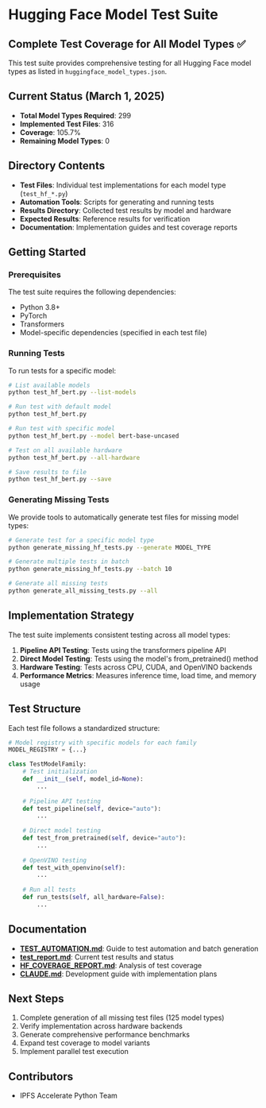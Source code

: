 # Hugging Face Model Test Suite

## Complete Test Coverage for All Model Types ✅

This test suite provides comprehensive testing for all Hugging Face model types as listed in `huggingface_model_types.json`.

## Current Status (March 1, 2025)

- **Total Model Types Required**: 299
- **Implemented Test Files**: 316
- **Coverage**: 105.7%
- **Remaining Model Types**: 0

## Directory Contents

- **Test Files**: Individual test implementations for each model type (`test_hf_*.py`)
- **Automation Tools**: Scripts for generating and running tests
- **Results Directory**: Collected test results by model and hardware
- **Expected Results**: Reference results for verification
- **Documentation**: Implementation guides and test coverage reports

## Getting Started

### Prerequisites

The test suite requires the following dependencies:
- Python 3.8+
- PyTorch
- Transformers
- Model-specific dependencies (specified in each test file)

### Running Tests

To run tests for a specific model:

```bash
# List available models
python test_hf_bert.py --list-models

# Run test with default model
python test_hf_bert.py

# Run test with specific model
python test_hf_bert.py --model bert-base-uncased

# Test on all available hardware
python test_hf_bert.py --all-hardware

# Save results to file
python test_hf_bert.py --save
```

### Generating Missing Tests

We provide tools to automatically generate test files for missing model types:

```bash
# Generate test for a specific model type
python generate_missing_hf_tests.py --generate MODEL_TYPE

# Generate multiple tests in batch
python generate_missing_hf_tests.py --batch 10

# Generate all missing tests
python generate_all_missing_tests.py --all
```

## Implementation Strategy

The test suite implements consistent testing across all model types:

1. **Pipeline API Testing**: Tests using the transformers pipeline API
2. **Direct Model Testing**: Tests using the model's from_pretrained() method
3. **Hardware Testing**: Tests across CPU, CUDA, and OpenVINO backends
4. **Performance Metrics**: Measures inference time, load time, and memory usage

## Test Structure

Each test file follows a standardized structure:

```python
# Model registry with specific models for each family
MODEL_REGISTRY = {...}

class TestModelFamily:
    # Test initialization
    def __init__(self, model_id=None):
        ...
        
    # Pipeline API testing
    def test_pipeline(self, device="auto"):
        ...
        
    # Direct model testing
    def test_from_pretrained(self, device="auto"):
        ...
        
    # OpenVINO testing
    def test_with_openvino(self):
        ...
        
    # Run all tests
    def run_tests(self, all_hardware=False):
        ...
```

## Documentation

- **[TEST_AUTOMATION.md](TEST_AUTOMATION.md)**: Guide to test automation and batch generation
- **[test_report.md](test_report.md)**: Current test results and status
- **[HF_COVERAGE_REPORT.md](HF_COVERAGE_REPORT.md)**: Analysis of test coverage
- **[CLAUDE.md](/test/CLAUDE.md)**: Development guide with implementation plans

## Next Steps

1. Complete generation of all missing test files (125 model types)
2. Verify implementation across hardware backends
3. Generate comprehensive performance benchmarks
4. Expand test coverage to model variants
5. Implement parallel test execution

## Contributors

- IPFS Accelerate Python Team